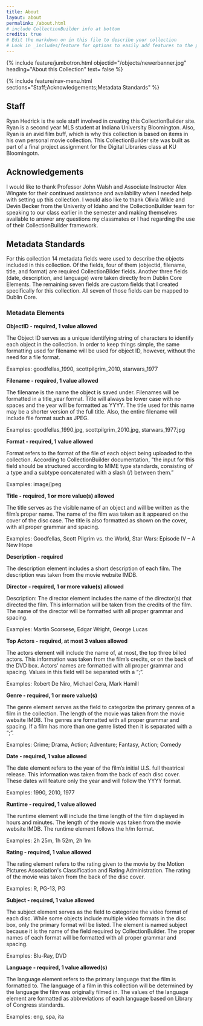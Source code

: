```yaml
---
title: About
layout: about
permalink: /about.html
# include CollectionBuilder info at bottom
credits: true
# Edit the markdown on in this file to describe your collection
# Look in _includes/feature for options to easily add features to the page
---
```


{% include feature/jumbotron.html objectid="/objects/newerbanner.jpg" heading="About this Collection" text= false %}

{% include feature/nav-menu.html sections="Staff;Acknowledgements;Metadata Standards" %}

## Staff

Ryan Hedrick is the sole staff involved in creating this CollectionBuilder site. Ryan is a second year MLS student at Indiana University Bloomington. Also, Ryan is an avid film buff, which is why this collection is based on items in his own personal movie collection. This CollectionBuilder site was built as part of a final project assignment for the Digital Libraries class at KU Bloomingotn.

## Acknowledgements

I would like to thank Professor John Walsh and Associate Instructor Alex Wingate for their continued assistance and availability when I needed help with setting up this collection. I would also like to thank Olivia Wikle and Devin Becker from the Univerity of Idaho and the CollectionBuilder team for speaking to our class earlier in the semester and making themselves available to answer any questions my classmates or I had regarding the use of their CollectionBuilder framework.

## Metadata Standards

For this collection 14 metadata fields were used to describe the objects included in this collection. Of the fields, four of them (objectid, filename, title, and format) are required CollectionBilder fields. Another three fields (date, description, and language) were taken directly from Dublin Core Elements. The remaining seven fields are custom fields that I created specifically for this collection. All seven of those fields can be mapped to Dublin Core.
### Metadata Elements
**ObjectID - required, 1 value allowed**

The Object ID serves as a unique identifying string of characters to identify each object in the collection. In order to keep things simple, the same formatting used for filename will be used for object ID, however, without the need for a file format.

Examples: goodfellas_1990, scottpilgrim_2010, starwars_1977

**Filename - required, 1 value allowed**

The filename is the name the object is saved under. Filenames will be formatted in a title_year format. Title will always be lower case with no spaces and the year will be formatted as YYYY. The title used for this name may be a shorter version of the full title. Also, the entire filename will include file format such as JPEG.

Examples: goodfellas_1990.jpg, scottpilgrim_2010.jpg, starwars_1977.jpg

**Format - required, 1 value allowed**

Format refers to the format of the file of each object being uploaded to the collection. According to CollectionBuilder documentation, “the input for this field should be structured according to MIME type standards, consisting of a type and a subtype concatenated with a slash (/) between them.”

Examples: image/jpeg

**Title - required, 1 or more value(s) allowed**

The title serves as the visible name of an object and will be written as the film’s proper name. The name of the film was taken as it appeared on the cover of the disc case. The title is also formatted as shown on the cover, with all proper grammar and spacing.

Examples: Goodfellas, Scott Pilgrim vs. the World, Star Wars: Episode IV – A New Hope

**Description - required**

The description element includes a short description of each film. The description was taken from the movie website IMDB.

**Director - required, 1 or more value(s) allowed**

Description: The director element includes the name of the director(s) that directed the film. This information will be taken from the credits of the film. The name of the director will be formatted with all proper grammar and spacing.

Examples: Martin Scorsese, Edgar Wright, George Lucas

**Top Actors - required, at most 3 values allowed**

The actors element will include the name of, at most, the top three billed actors. This information was taken from the film’s credits, or on the back of the DVD box. Actors’ names are formatted with all proper grammar and spacing. Values in this field will be separated with a “;”.

Examples: Robert De Niro, Michael Cera, Mark Hamill

**Genre - required, 1 or more value(s)**

The genre element serves as the field to categorize the primary genres of a film in the collection. The length of the movie was taken from the movie website IMDB. The genres are formatted with all proper grammar and spacing. If a film has more than one genre listed then it is separated with a “;”.

Examples: Crime; Drama, Action; Adventure; Fantasy, Action; Comedy

**Date - required, 1 value allowed**

The date element refers to the year of the film’s initial U.S. full theatrical release. This information was taken from the back of each disc cover. These dates will feature only the year and will follow the YYYY format.

Examples: 1990, 2010, 1977

**Runtime - required, 1 value allowed**

The runtime element will include the time length of the film displayed in hours and minutes. The length of the movie was taken from the movie website IMDB. The runtime element follows the h/m format.

Examples: 2h 25m, 1h 52m, 2h 1m

**Rating - required, 1 value allowed**

The rating element refers to the rating given to the movie by the Motion Pictures Association's Classification and Rating Administration. The rating of the movie was taken from the back of the disc cover.

Examples: R, PG-13, PG

**Subject - required, 1 value allowed**

The subject element serves as the field to categorize the video format of each disc. While some objects include multiple video formats in the disc box, only the primary format will be listed. The element is named subject because it is the name of the field required by CollectionBuilder. The proper names of each format will be formatted with all proper grammar and spacing.

Examples: Blu-Ray, DVD

**Language - required, 1 value allowed(s)**

The language element refers to the primary language that the film is formatted to. The language of a film in this collection will be determined by the language the film was originally filmed in. The values of the language element are formatted as abbreviations of each language based on Library of Congress standards.

Examples: eng, spa, ita
